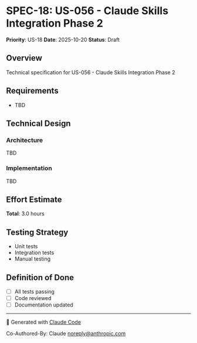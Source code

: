 # SPEC-18: US-056 - Claude Skills Integration Phase 2

**Priority**: US-18
**Date**: 2025-10-20
**Status**: Draft

## Overview

Technical specification for US-056 - Claude Skills Integration Phase 2

## Requirements

- TBD

## Technical Design

### Architecture

TBD

### Implementation

TBD

## Effort Estimate

**Total**: 3.0 hours

## Testing Strategy

- Unit tests
- Integration tests
- Manual testing

## Definition of Done

- [ ] All tests passing
- [ ] Code reviewed
- [ ] Documentation updated

---

🤖 Generated with [Claude Code](https://claude.com/claude-code)

Co-Authored-By: Claude <noreply@anthropic.com>
